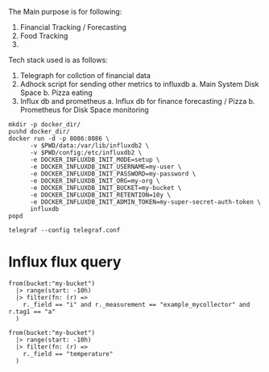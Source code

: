 The Main purpose is for following:

1. Financial Tracking / Forecasting
2. Food Tracking
3. 

Tech stack used is as follows:
1. Telegraph for collction of financial data
2. Adhock script for sending other metrics to influxdb
    a. Main System Disk Space
    b. Pizza eating
3. Influx db and prometheus
    a. Influx db for finance forecasting / Pizza
    b. Prometheus for Disk Space monitoring

```
mkdir -p docker_dir/
pushd docker_dir/
docker run -d -p 8086:8086 \
      -v $PWD/data:/var/lib/influxdb2 \
      -v $PWD/config:/etc/influxdb2 \
      -e DOCKER_INFLUXDB_INIT_MODE=setup \
      -e DOCKER_INFLUXDB_INIT_USERNAME=my-user \
      -e DOCKER_INFLUXDB_INIT_PASSWORD=my-password \
      -e DOCKER_INFLUXDB_INIT_ORG=my-org \
      -e DOCKER_INFLUXDB_INIT_BUCKET=my-bucket \
      -e DOCKER_INFLUXDB_INIT_RETENTION=10y \
      -e DOCKER_INFLUXDB_INIT_ADMIN_TOKEN=my-super-secret-auth-token \
      influxdb
popd

telegraf --config telegraf.conf
```

# Influx flux query

```
from(bucket:"my-bucket")
  |> range(start: -10h)
  |> filter(fn: (r) =>
    r._field == "i" and r._measurement == "example_mycollector" and r.tag1 == "a"
  )
```

```
from(bucket:"my-bucket")
  |> range(start: -10h)
  |> filter(fn: (r) =>
    r._field == "temperature"
  )
```


